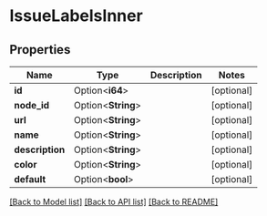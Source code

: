 # IssueLabelsInner

## Properties

Name | Type | Description | Notes
------------ | ------------- | ------------- | -------------
**id** | Option<**i64**> |  | [optional]
**node_id** | Option<**String**> |  | [optional]
**url** | Option<**String**> |  | [optional]
**name** | Option<**String**> |  | [optional]
**description** | Option<**String**> |  | [optional]
**color** | Option<**String**> |  | [optional]
**default** | Option<**bool**> |  | [optional]

[[Back to Model list]](../README.md#documentation-for-models) [[Back to API list]](../README.md#documentation-for-api-endpoints) [[Back to README]](../README.md)


